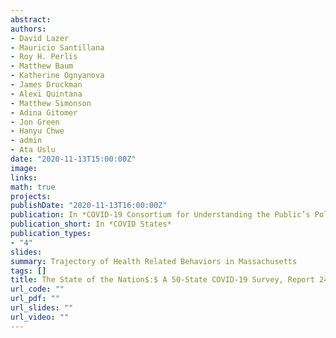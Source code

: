 ```yaml
---
abstract: 
authors:
- David Lazer
- Mauricio Santillana
- Roy H. Perlis
- Matthew Baum
- Katherine Ognyanova
- James Druckman
- Alexi Quintana
- Matthew Simonson
- Adina Gitomer
- Jon Green
- Hanyu Chwe
- admin
- Ata Uslu
date: "2020-11-13T15:00:00Z"
image:
links:
math: true
projects:
publishDate: "2020-11-13T16:00:00Z"
publication: In *COVID-19 Consortium for Understanding the Public’s Policy Preferences Across States*
publication_short: In *COVID States*
publication_types:
- "4"
slides: 
summary: Trajectory of Health Related Behaviors in Massachusetts
tags: []
title: The State of the Nation$:$ A 50-State COVID-19 Survey, Report 24$:$ The Trajectory of Health-Related Behaviors in Massachusetts
url_code: ""
url_pdf: ""
url_slides: ""
url_video: ""
---
```


